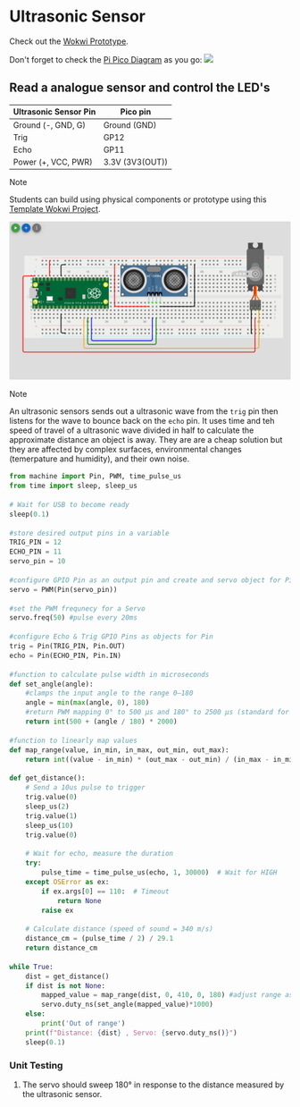# Ultrasonic Sensor

Check out the [Wokwi Prototype](https://wokwi.com/projects/431264773537206273).

Don't forget to check the [Pi Pico Diagram](../Raspberry-Pi-Pico-pinout-diagram.svg) as you go:
![](../Raspberry-Pi-Pico-pinout-diagram.svg)

## Read a analogue sensor and control the LED's

| Ultrasonic Sensor Pin | Pico pin        |
| --------------------- | --------------- |
| Ground (-, GND, G)    | Ground (GND)    |
| Trig                  | GP12            |
| Echo                  | GP11            |
| Power (+, VCC, PWR)   | 3.3V (3V3(OUT)) |

> [!Note]
> Students can build using physical components or prototype using this [Template Wokwi Project](https://wokwi.com/projects/433242006092880897).

![](images/ultrasonic_sensor.png)

> [!Note]
> An ultrasonic sensors sends out a ultrasonic wave from the `trig` pin then listens for the wave to bounce back on the `echo` pin. It uses time and teh speed of travel of a ultrasonic wave divided in half to calculate the approximate distance an object is away. They are are a cheap solution but they are affected by complex surfaces, environmental changes (temerpature and humidity), and their own noise.

```python
from machine import Pin, PWM, time_pulse_us
from time import sleep, sleep_us

# Wait for USB to become ready
sleep(0.1)

#store desired output pins in a variable
TRIG_PIN = 12
ECHO_PIN = 11
servo_pin = 10

#configure GPIO Pin as an output pin and create and servo object for Pin 
servo = PWM(Pin(servo_pin))

#set the PWM frequnecy for a Servo
servo.freq(50) #pulse every 20ms

#configure Echo & Trig GPIO Pins as objects for Pin 
trig = Pin(TRIG_PIN, Pin.OUT)
echo = Pin(ECHO_PIN, Pin.IN)

#function to calculate pulse width in microseconds
def set_angle(angle):
    #clamps the input angle to the range 0–180
    angle = min(max(angle, 0), 180)
    #return PWM mapping 0° to 500 µs and 180° to 2500 µs (standard for many servos).
    return int(500 + (angle / 180) * 2000)

#function to linearly map values
def map_range(value, in_min, in_max, out_min, out_max):
    return int((value - in_min) * (out_max - out_min) / (in_max - in_min) + out_min)

def get_distance():
    # Send a 10us pulse to trigger
    trig.value(0)
    sleep_us(2)
    trig.value(1)
    sleep_us(10)
    trig.value(0)

    # Wait for echo, measure the duration
    try:
        pulse_time = time_pulse_us(echo, 1, 30000)  # Wait for HIGH
    except OSError as ex:
        if ex.args[0] == 110:  # Timeout
            return None
        raise ex

    # Calculate distance (speed of sound = 340 m/s)
    distance_cm = (pulse_time / 2) / 29.1
    return distance_cm

while True:
    dist = get_distance()
    if dist is not None:
        mapped_value = map_range(dist, 0, 410, 0, 180) #adjust range as needed
        servo.duty_ns(set_angle(mapped_value)*1000)
    else:
        print('Out of range')
    print(f"Distance: {dist} , Servo: {servo.duty_ns()}")
    sleep(0.1)
```

### Unit Testing

1. The servo should sweep 180° in response to the distance measured by the ultrasonic sensor.
